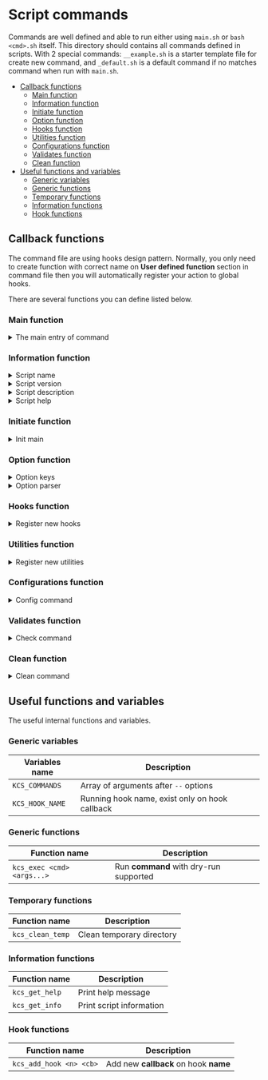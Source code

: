 # Script commands

Commands are well defined and able to run either 
using `main.sh` or `bash <cmd>.sh` itself.
This directory should contains all commands
defined in scripts. With 2 special commands:
`__example.sh` is a starter template file for create new command,
and `_default.sh` is a default command if no matches command
when run with `main.sh`.

- [Callback functions](#callback-functions)
  - [Main function](#main-function)
  - [Information function](#information-function)
  - [Initiate function](#initiate-function)
  - [Option function](#option-function)
  - [Hooks function](#hooks-function)
  - [Utilities function](#utilities-function)
  - [Configurations function](#configurations-function)
  - [Validates function](#validates-function)
  - [Clean function](#clean-function)
- [Useful functions and variables](#useful-functions-and-variables)
  - [Generic variables](#generic-variables)
  - [Generic functions](#generic-functions)
  - [Temporary functions](#temporary-functions)
  - [Information functions](#information-functions)
  - [Hook functions](#hook-functions)

## Callback functions

The command file are using hooks design pattern.
Normally, you only need to create function with correct name
on **User defined function** section in command file
then you will automatically register your action to global hooks.

There are several functions you can define listed below.

### Main function

<details><summary>The main entry of command</summary>

```sh
## desc      : The main entry of command;
##             all business logic should be here,
##             or called from here.
## return    : <none>
## tags      : @required, @hook:main
__kcs_main() {
  return 0
}

## caller    : hooks
## arguments : <none>
__kcs_main
```

</details>

### Information function

<details><summary>Script name</summary>

```sh
## desc      : printf script name
## return    : single line name
## tags      : @optional, @hook:pre_init
__kcs_main_name() {
  printf "default"
}

## desc      : static script name
## tags      : @optional
export KCS_NAME="default"

## caller    : hooks
## arguments : <none>
__kcs_main_name
```

</details>

<details><summary>Script version</summary>

```sh
## desc      : printf script version
## return    : single line version
## tags      : @optional, @hook:pre_init
__kcs_main_version() {
  printf "v1.0.0"
}

## desc      : static script version
## tags      : @optional
export KCS_VERSION="v1.0.0"

## caller    : hooks
## arguments : <none>
__kcs_main_version
```

</details>

<details><summary>Script description</summary>

```sh
## desc      : printf script description
## return    : single line description
## tags      : @optional, @hook:pre_init
__kcs_main_description() {
  printf "default command"
}

## desc      : static script description
## tags      : @optional
export KCS_DESCRIPTION="default command"

## caller    : hooks
## arguments : <none>
__kcs_main_description
```

</details>

<details><summary>Script help</summary>

```sh
## desc      : printf script help
## return    : multiple line help message
##             must prefix,suffix with newline
## tags      : @optional, @hook:pre_init
__kcs_main_help() {
  printf "
Options:
  [--test,-t]
    - [required] run test
"
}

## desc      : static script help
## tags      : @optional
export KCS_HELP="
Options:
  [--test,-t]
    - [required] run test
"

## caller    : hooks
## arguments : <none>
__kcs_main_help
```

</details>

### Initiate function

<details><summary>Init main</summary>

```sh
## desc      : run init after parse all options
## tags      : @optional, @hook:post_init
__kcs_main_init() {
  return 0
}

## caller    : hooks
## arguments : raw arguments
__kcs_main_init
```

</details>

### Option function

<details><summary>Option keys</summary>

```sh
## desc      : The output of this function will pipe to
##             getopts command for parser later.
## return    : single line string with only [a-zA-Z:]
## tags      : @optional, @hook:pre_init
__kcs_main_option_keys() {
  printf "abc"
}

## caller    : hooks
## arguments : <none>
__kcs_main_option_keys
```

</details>

<details><summary>Option parser</summary>

```sh
## desc      : parsing option
## tags      : @optional
__kcs_main_option() {
  local flag="$1" value="$2"
  case "$flag" in
  N | name)
    kcs_require_argument "$flag"
    NAME="$value"
    ;;
  Y | yes)
    kcs_no_argument "$flag"
    YES=true
    ;;
  *)
    return 1
    ;;
  esac
}

## caller    : internal/options.sh
## arguments : flag name and value
__kcs_main_option "name" "kcs"
```

</details>

### Hooks function

<details><summary>Register new hooks</summary>

```sh
## desc      : you can register new hooks on this function
## tags      : @optional, @hook:post_init
__kcs_main_hook() {
  ## add new hook on check stage
  kcs_add_hook "check" "__kcs_main_check"
  ## disable main entry
  kcs_disable_hook "main:__kcs_main"
}

## caller    : hooks
## arguments : <none>
__kcs_main_hook
```

</details>

### Utilities function

<details><summary>Register new utilities</summary>

```sh
## desc      : register new utilities function,
##           : this run on very beginning of hooks
## tags      : @optional, @hook:pre_init
__kcs_main_pre_utils() {
  local utils=("kube/core")
  printf "%s" "${utils[*]}"
}

## desc      : register new utilities
##           : The result from variable and function will be merged
## tags      : @optional, @hook:pre_init
export KCS_PRE_UTILS=("kube/commands")

## desc      : register new utilities function
## tags      : @optional, @hook:init
__kcs_main_utils() {
  local utils=(
    ## Builtin utilities
    "builtin/validator"
    ## Custom utilities
    "example"
  )
  printf "%s" "${utils[*]}"
}

## desc      : register new utilities
##           : The result from variable and function will be merged
## tags      : @optional, @hook:init
export KCS_UTILS=("builtin/validator")

## caller    : hooks
## arguments : <none>
__kcs_main_pre_utils
__kcs_main_utils
```

</details>

### Configurations function

<details><summary>Config command</summary>

```sh
## desc      : configure utilities setting
## tags      : @optional, @hook:pre_main
__kcs_main_config() {
  ## Create new ssh profile
  kcs_conf_ssh \
    "server1" "192.168.1.100" \
    "admin" "~/.ssh/id_rsa"

  # kcs_conf_*
}

## caller    : hooks
## arguments : <none>
__kcs_main_config
```

</details>

### Validates function

<details><summary>Check command</summary>

```sh
## desc      : validate configuration;
##           : requires 'builtin/validator' utils
## tags      : @optional, @hook:check
__kcs_main_validate() {
  kcs_verify_present \
    "$__USERNAME" "username"
  # kcs_verify_*
}
## desc      : all kcs_verify_* are 
##           : from builtin/validator utils
__kcs_main_utils() {
  printf "builtin/validator"
}

## caller    : hooks
## arguments : <none>
__kcs_main_validate
```

</details>

### Clean function

<details><summary>Clean command</summary>

```sh
## desc      : cleanup main variable and function
## tags      : @optional, @hook:clean
__kcs_main_clean() {
  unset __NAME __PASSWORD
}

## caller    : hooks
## arguments : <none>
__kcs_main_clean
```

</details>

## Useful functions and variables

The useful internal functions and variables.

### Generic variables

| Variables name  | Description                                    |
| --------------- | ---------------------------------------------- |
| `KCS_COMMANDS`  | Array of arguments after `--` options          |
| `KCS_HOOK_NAME` | Running hook name, exist only on hook callback |

### Generic functions

| Function name              | Description                            |
| -------------------------- | -------------------------------------- |
| `kcs_exec <cmd> <args...>` | Run **command** with dry-run supported |

### Temporary functions

| Function name    | Description               |
| ---------------- | ------------------------- |
| `kcs_clean_temp` | Clean temporary directory |

### Information functions

| Function name  | Description              |
| -------------- | ------------------------ |
| `kcs_get_help` | Print help message       |
| `kcs_get_info` | Print script information |

### Hook functions

| Function name           | Description                           |
| ----------------------- | ------------------------------------- |
| `kcs_add_hook <n> <cb>` | Add new **callback** on hook **name** |
